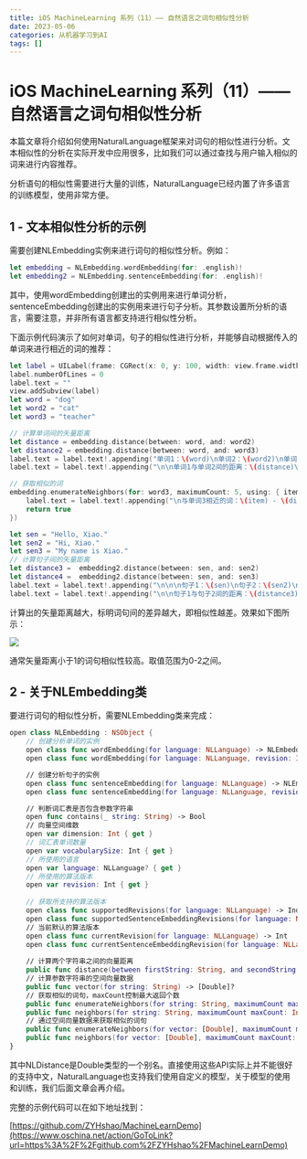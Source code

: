 ```yaml
---
title: iOS MachineLearning 系列（11）—— 自然语言之词句相似性分析
date: 2023-05-06
categories: 从机器学习到AI
tags: []
---
```

# iOS MachineLearning 系列（11）—— 自然语言之词句相似性分析

本篇文章将介绍如何使用NaturalLanguage框架来对词句的相似性进行分析。文本相似性的分析在实际开发中应用很多，比如我们可以通过查找与用户输入相似的词来进行内容推荐。

分析语句的相似性需要进行大量的训练，NaturalLanguage已经内置了许多语言的训练模型，使用非常方便。

## 1 - 文本相似性分析的示例

需要创建NLEmbedding实例来进行词句的相似性分析。例如：

```swift
let embedding = NLEmbedding.wordEmbedding(for: .english)!
let embedding2 = NLEmbedding.sentenceEmbedding(for: .english)!
```

其中，使用wordEmbedding创建出的实例用来进行单词分析，sentenceEmbedding创建出的实例用来进行句子分析。其参数设置所分析的语言，需要注意，并非所有语言都支持进行相似性分析。

下面示例代码演示了如何对单词，句子的相似性进行分析，并能够自动根据传入的单词来进行相近的词的推荐：

```swift
let label = UILabel(frame: CGRect(x: 0, y: 100, width: view.frame.width, height: 500))
label.numberOfLines = 0
label.text = ""
view.addSubview(label)
let word = "dog"
let word2 = "cat"
let word3 = "teacher"

// 计算单词间的矢量距离
let distance = embedding.distance(between: word, and: word2)
let distance2 = embedding.distance(between: word, and: word3)
label.text = label.text!.appending("单词1：\(word)\n单词2：\(word2)\n单词3：\(word3)")
label.text = label.text!.appending("\n\n单词1与单词2间的距离：\(distance)\n单词1与单词3间的距离：\(distance2)")

// 获取相似的词
embedding.enumerateNeighbors(for: word3, maximumCount: 5, using: { item, distance in
    label.text = label.text!.appending("\n与单词3相近的词：\(item) - \(distance)")
    return true
})

let sen = "Hello, Xiao."
let sen2 = "Hi, Xiao."
let sen3 = "My name is Xiao."
// 计算句子间的矢量距离
let distance3 =  embedding2.distance(between: sen, and: sen2)
let distance4 =  embedding2.distance(between: sen, and: sen3)
label.text = label.text!.appending("\n\n\n句子1：\(sen)\n句子2：\(sen2)\n句子3：\(sen3)")
label.text = label.text!.appending("\n\n句子1与句子2间的距离：\(distance3)\n句子1与句子3间的距离：\(distance4)")
```

计算出的矢量距离越大，标明词句间的差异越大，即相似性越差。效果如下图所示：

![](https://oscimg.oschina.net/oscnet/up-5238550d5872a91583f610906b388ba569c.png)

通常矢量距离小于1的词句相似性较高。取值范围为0-2之间。

## 2 - 关于NLEmbedding类

要进行词句的相似性分析，需要NLEmbedding类来完成：

```swift
open class NLEmbedding : NSObject {
    // 创建分析单词的实例
    open class func wordEmbedding(for language: NLLanguage) -> NLEmbedding?
    open class func wordEmbedding(for language: NLLanguage, revision: Int) -> NLEmbedding?

    // 创建分析句子的实例
    open class func sentenceEmbedding(for language: NLLanguage) -> NLEmbedding?
    open class func sentenceEmbedding(for language: NLLanguage, revision: Int) -> NLEmbedding?

    // 判断词汇表是否包含参数字符串
    open func contains(_ string: String) -> Bool
    // 向量空间维数
    open var dimension: Int { get }
    // 词汇表单词数量
    open var vocabularySize: Int { get }
    // 所使用的语言
    open var language: NLLanguage? { get }
    // 所使用的算法版本
    open var revision: Int { get }
    
    // 获取所支持的算法版本
    open class func supportedRevisions(for language: NLLanguage) -> IndexSet
    open class func supportedSentenceEmbeddingRevisions(for language: NLLanguage) -> IndexSet
    // 当前默认的算法版本
    open class func currentRevision(for language: NLLanguage) -> Int
    open class func currentSentenceEmbeddingRevision(for language: NLLanguage) -> Int
    
    // 计算两个字符串之间的向量距离
    public func distance(between firstString: String, and secondString: String, distanceType: NLDistanceType = .cosine) -> NLDistance
    // 计算参数字符串的空间向量数据
    public func vector(for string: String) -> [Double]?
    // 获取相似的词句，maxCount控制最大返回个数
    public func enumerateNeighbors(for string: String, maximumCount maxCount: Int, distanceType: NLDistanceType = .cosine, using block: (String, NLDistance) -> Bool)
    public func neighbors(for string: String, maximumCount maxCount: Int, distanceType: NLDistanceType = .cosine) -> [(String, NLDistance)]
    // 通过空间向量数据来获取相似的词句
    public func enumerateNeighbors(for vector: [Double], maximumCount maxCount: Int, distanceType: NLDistanceType = .cosine, using block: (String, NLDistance) -> Bool)
    public func neighbors(for vector: [Double], maximumCount maxCount: Int, distanceType: NLDistanceType = .cosine) -> [(String, NLDistance)]
}
```

其中NLDistance是Double类型的一个别名。直接使用这些API实际上并不能很好的支持中文，NaturalLanguage也支持我们使用自定义的模型，关于模型的使用和训练，我们后面文章会再介绍。

完整的示例代码可以在如下地址找到：

[https://github.com/ZYHshao/MachineLearnDemo](https://www.oschina.net/action/GoToLink?url=https%3A%2F%2Fgithub.com%2FZYHshao%2FMachineLearnDemo)
